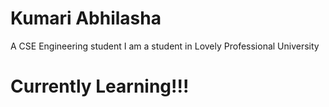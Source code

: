 # Kumari Abhilasha
A CSE Engineering student
I am a student in Lovely Professional University

<link rel="stylesheet" href="https://unpkg.com/remarkdown.css/dist/remarkdown-zero.attr.css">
<div data-remarkdown>
  <h1>Currently Learning!!!</h1>
</div>
<div data-remarkdown="
  hn-reset hn-hash h1-underline
  hr-star hr-center
  ul-plus ol-decimal
  code-tick pre-tick
  ">
  <!-- <h1>With explicit options</h1> -->
</div>
